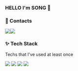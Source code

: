 ### HELLO I'm SONG 👋

<h3>🏰 Contacts</h3>
<p>
  <a href="https://velog.io/@jiwon_17"><img src="https://img.shields.io/badge/velog-11B48A?style=flat-square&logo=Vimeo&logoColor=white/></a>
  <a href="mailto:tmddnjs0633@gmail.com"><img src="https://img.shields.io/badge/Gmail-EA4335?style=flat-square&logo=Gmail&logoColor=black"/></a>
</p>

<h3>✨ Tech Stack</h3>
<p>Techs that I've used at least once</p>
<p>
  <img src="https://img.shields.io/badge/JavaScript-F7DF1E?style=flat-square&logo=JavaScript&logoColor=black">
  <img src="https://img.shields.io/badge/HTML5-E34F26?style=flat-square&logo=HTML5&logoColor=white">
  <img src="https://img.shields.io/badge/CSS3-1572B6?style=flat-square&logo=CSS3&logoColor=white">
  <img src="https://img.shields.io/badge/jquery-0769AD?style=flat-square&logo=jquery&logoColor=white">

</p>

<!--
**songjiwon17/songjiwon17** is a ✨ _special_ ✨ repository because its `README.md` (this file) appears on your GitHub profile.

Here are some ideas to get you started:

- 🔭 I’m currently working on ...
- 🌱 I’m currently learning ...
- 👯 I’m looking to collaborate on ...
- 🤔 I’m looking for help with ...
- 💬 Ask me about ...
- 📫 How to reach me: ...
- 😄 Pronouns: ...
- ⚡ Fun fact: ...
-->
